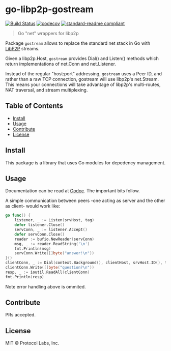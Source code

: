 # go-libp2p-gostream

[![Build Status](https://travis-ci.org/libp2p/go-libp2p-gostream.svg?branch=master)](https://travis-ci.org/libp2p/go-libp2p-gostream)
[![codecov](https://codecov.io/gh/libp2p/go-libp2p-gostream/branch/master/graph/badge.svg)](https://codecov.io/gh/libp2p/go-libp2p-gostream)
[![standard-readme compliant](https://img.shields.io/badge/standard--readme-OK-green.svg)](https://github.com/RichardLitt/standard-readme)


> Go "net" wrappers for libp2p

Package `gostream` allows to replace the standard net stack in Go with
[LibP2P](https://github.com/libp2p/libp2p) streams.

Given a libp2p.Host, `gostream` provides Dial() and Listen() methods which
return implementations of net.Conn and net.Listener.

Instead of the regular "host:port" addressing, `gostream` uses a Peer ID, and
rather than a raw TCP connection, gostream will use libp2p's net.Stream. This
means your connections will take advantage of libp2p's multi-routes, NAT
traversal, and stream multiplexing.

## Table of Contents

- [Install](#install)
- [Usage](#usage)
- [Contribute](#contribute)
- [License](#license)

## Install

This package is a library that uses Go modules for depedency management.

## Usage

Documentation can be read at
[Godoc](https://godoc.org/github.com/libp2p/go-libp2p-gostream). The
important bits follow.

A simple communication between peers -one acting as server and the other as
client- would work like:

```go
go func() {
	listener, _ := Listen(srvHost, tag)
	defer listener.Close()
	servConn, _ := listener.Accept()
	defer servConn.Close()
	reader := bufio.NewReader(servConn)
	msg, _ := reader.ReadString('\n')
	fmt.Println(msg)
	servConn.Write([]byte("answer!\n"))
}()
clientConn, _ := Dial(context.Background(), clientHost, srvHost.ID(), tag)
clientConn.Write([]byte("question?\n"))
resp, _ := ioutil.ReadAll(clientConn)
fmt.Println(resp)
```

Note error handling above is ommited.

## Contribute

PRs accepted.

## License

MIT © Protocol Labs, Inc.
